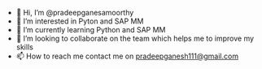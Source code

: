 - 👋 Hi, I’m @pradeepganesamoorthy
- 👀 I’m interested in Pyton and SAP MM
- 🌱 I’m currently learning Python and SAP MM
- 💞️ I’m looking to collaborate on the team which helps me to improve my skills
- 📫 How to reach me contact me on pradeepganesh111@gmail.com

<!---
pradeepganesamoorthy/pradeepganesamoorthy is a ✨ special ✨ repository because its `README.md` (this file) appears on your GitHub profile.
You can click the Preview link to take a look at your changes.
--->

